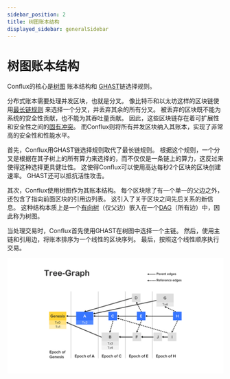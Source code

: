 ```yaml
---
sidebar_position: 2
title: 树图账本结构
displayed_sidebar: generalSidebar
---
```


# 树图账本结构

Conflux的核心是[树图](https://arxiv.org/pdf/1805.03870.pdf) 账本结构和 [GHAST](https://confluxnetwork.medium.com/conflux-research-group-ghast-mechanism-adaptive-weight-ghast-explained-part-1-ffe8224a7282)链选择规则。

分布式账本需要处理并发区块，也就是分叉。 像比特币和以太坊这样的区块链使用[最长链规则](https://confluxnetwork.medium.com/advantages-and-disadvantages-of-the-longest-chain-rule-bc27225a2728) 来选择一个分叉，并丢弃其余的所有分叉。 被丢弃的区块既不能为系统的安全性贡献，也不能为其吞吐量贡献。 因此，这些区块链存在着可扩展性和安全性之间的[固有冲突](https://eprint.iacr.org/2013/881.pdf)。 而Conflux则将所有并发区块纳入其账本，实现了非常高的安全性和性能水平。

首先，Conflux用GHAST链选择规则取代了最长链规则。 根据这个规则，一个分叉是根据在其子树上的所有算力来选择的，而不仅仅是一条链上的算力，这反过来使得这种选择更具健壮性。 这使得Conflux可以使用高达每秒2个区块的区块创建速率。 GHAST还可以抵抗活性攻击。

其次，Conflux使用树图作为其账本结构。 每个区块除了有一个单一的父边之外，还包含了指向前面区块的引用边列表。 这引入了关于区块之间先后关系的新信息。 这种结构本质上是一个[有向树](https://en.wikipedia.org/wiki/Polytree)（仅父边）嵌入在一个[DAG](https://en.wikipedia.org/wiki/Directed_acyclic_graph)（所有边）中，因此称为树图。

当处理交易时，Conflux首先使用GHAST在树图中选择一个主链。 然后，使用主链和引用边，将账本排序为一个线性的区块序列。 最后，按照这个线性顺序执行交易。

![Tree Graph](../../img/tree_graph.jpg)
